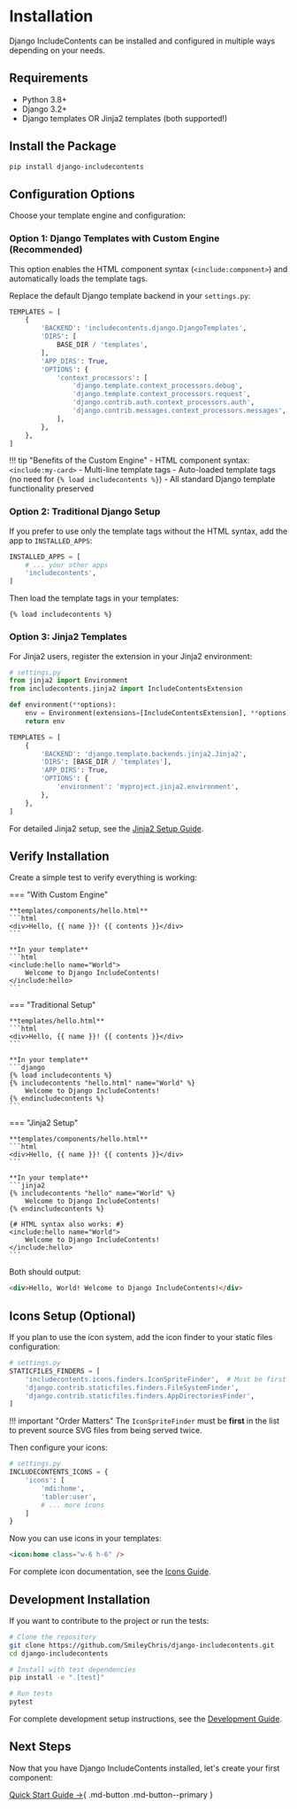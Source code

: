 # Installation

Django IncludeContents can be installed and configured in multiple ways depending on your needs.

## Requirements

- Python 3.8+
- Django 3.2+
- Django templates OR Jinja2 templates (both supported!)

## Install the Package

```bash
pip install django-includecontents
```

## Configuration Options

Choose your template engine and configuration:

### Option 1: Django Templates with Custom Engine (Recommended)

This option enables the HTML component syntax (`<include:component>`) and automatically loads the template tags.

Replace the default Django template backend in your `settings.py`:

```python
TEMPLATES = [
    {
        'BACKEND': 'includecontents.django.DjangoTemplates',
        'DIRS': [
            BASE_DIR / 'templates',
        ],
        'APP_DIRS': True,
        'OPTIONS': {
            'context_processors': [
                'django.template.context_processors.debug',
                'django.template.context_processors.request',
                'django.contrib.auth.context_processors.auth',
                'django.contrib.messages.context_processors.messages',
            ],
        },
    },
]
```

!!! tip "Benefits of the Custom Engine"
    - HTML component syntax: `<include:my-card>`
    - Multi-line template tags
    - Auto-loaded template tags (no need for `{% load includecontents %}`)
    - All standard Django template functionality preserved

### Option 2: Traditional Django Setup

If you prefer to use only the template tags without the HTML syntax, add the app to `INSTALLED_APPS`:

```python
INSTALLED_APPS = [
    # ... your other apps
    'includecontents',
]
```

Then load the template tags in your templates:

```django
{% load includecontents %}
```

### Option 3: Jinja2 Templates

For Jinja2 users, register the extension in your Jinja2 environment:

```python
# settings.py
from jinja2 import Environment
from includecontents.jinja2 import IncludeContentsExtension

def environment(**options):
    env = Environment(extensions=[IncludeContentsExtension], **options)
    return env

TEMPLATES = [
    {
        'BACKEND': 'django.template.backends.jinja2.Jinja2',
        'DIRS': [BASE_DIR / 'templates'],
        'APP_DIRS': True,
        'OPTIONS': {
            'environment': 'myproject.jinja2.environment',
        },
    },
]
```

For detailed Jinja2 setup, see the [Jinja2 Setup Guide](jinja2-setup.md).

## Verify Installation

Create a simple test to verify everything is working:

=== "With Custom Engine"

    **templates/components/hello.html**
    ```html
    <div>Hello, {{ name }}! {{ contents }}</div>
    ```

    **In your template**
    ```html
    <include:hello name="World">
        Welcome to Django IncludeContents!
    </include:hello>
    ```

=== "Traditional Setup"

    **templates/hello.html**
    ```html
    <div>Hello, {{ name }}! {{ contents }}</div>
    ```

    **In your template**
    ```django
    {% load includecontents %}
    {% includecontents "hello.html" name="World" %}
        Welcome to Django IncludeContents!
    {% endincludecontents %}
    ```

=== "Jinja2 Setup"

    **templates/components/hello.html**
    ```html
    <div>Hello, {{ name }}! {{ contents }}</div>
    ```

    **In your template**
    ```jinja2
    {% includecontents "hello" name="World" %}
        Welcome to Django IncludeContents!
    {% endincludecontents %}

    {# HTML syntax also works: #}
    <include:hello name="World">
        Welcome to Django IncludeContents!
    </include:hello>
    ```

Both should output:
```html
<div>Hello, World! Welcome to Django IncludeContents!</div>
```

## Icons Setup (Optional)

If you plan to use the icon system, add the icon finder to your static files configuration:

```python
# settings.py
STATICFILES_FINDERS = [
    'includecontents.icons.finders.IconSpriteFinder',  # Must be first for icons
    'django.contrib.staticfiles.finders.FileSystemFinder',
    'django.contrib.staticfiles.finders.AppDirectoriesFinder',
]
```

!!! important "Order Matters"
    The `IconSpriteFinder` must be **first** in the list to prevent source SVG files from being served twice.

Then configure your icons:

```python
# settings.py
INCLUDECONTENTS_ICONS = {
    'icons': [
        'mdi:home',
        'tabler:user',
        # ... more icons
    ]
}
```

Now you can use icons in your templates:

```html
<icon:home class="w-6 h-6" />
```

For complete icon documentation, see the [Icons Guide](../icons.md).

## Development Installation

If you want to contribute to the project or run the tests:

```bash
# Clone the repository
git clone https://github.com/SmileyChris/django-includecontents.git
cd django-includecontents

# Install with test dependencies
pip install -e ".[test]"

# Run tests
pytest
```

For complete development setup instructions, see the [Development Guide](../reference/development.md).

## Next Steps

Now that you have Django IncludeContents installed, let's create your first component:

[Quick Start Guide →](quickstart.md){ .md-button .md-button--primary }